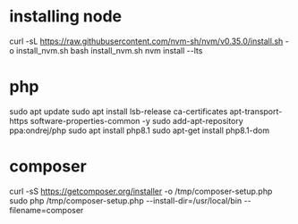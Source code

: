# installing node
curl -sL https://raw.githubusercontent.com/nvm-sh/nvm/v0.35.0/install.sh -o install_nvm.sh
bash install_nvm.sh
nvm install --lts

# php
sudo apt update
sudo apt install lsb-release ca-certificates apt-transport-https software-properties-common -y
sudo add-apt-repository ppa:ondrej/php
sudo apt install php8.1
sudo apt-get install php8.1-dom


# composer
curl -sS https://getcomposer.org/installer -o /tmp/composer-setup.php
sudo php /tmp/composer-setup.php --install-dir=/usr/local/bin --filename=composer

